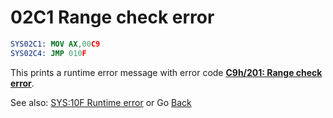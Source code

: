 # 02C1 Range check error

```nasm
SYS02C1: MOV AX,00C9
SYS02C4: JMP 010F
```

This prints a runtime error message with error code **[C9h/201: Range check error](ERROR-CODES.md)**.

See also: [SYS:10F Runtime error](010C-INT00H.md) or Go [Back](../README.md)